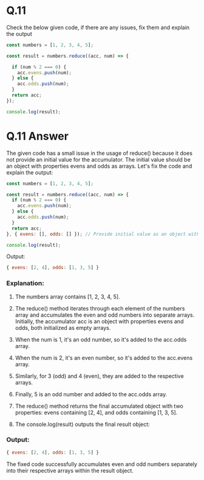 # Q.11

Check the below given code, if there are any issues, fix them and explain the output

```javascript
const numbers = [1, 2, 3, 4, 5];

const result = numbers.reduce((acc, num) => {

  if (num % 2 === 0) {
    acc.evens.push(num);
  } else {
    acc.odds.push(num);
  }
  return acc;
});

console.log(result);
```

# Q.11 Answer

The given code has a small issue in the usage of reduce() because it does not provide an initial value for the accumulator. The initial value should be an object with properties evens and odds as arrays. Let's fix the code and explain the output:

```javascript
const numbers = [1, 2, 3, 4, 5];

const result = numbers.reduce((acc, num) => {
  if (num % 2 === 0) {
    acc.evens.push(num);
  } else {
    acc.odds.push(num);
  }
  return acc;
}, { evens: [], odds: [] }); // Provide initial value as an object with evens and odds as empty arrays

console.log(result);
```

Output:

```javascript
{ evens: [2, 4], odds: [1, 3, 5] }
```

### Explanation:

1. The numbers array contains [1, 2, 3, 4, 5].

2. The reduce() method iterates through each element of the numbers array and accumulates the even and odd numbers into separate arrays. Initially, the accumulator acc is an object with properties evens and odds, both initialized as empty arrays.

3. When the num is 1, it's an odd number, so it's added to the acc.odds array.

4. When the num is 2, it's an even number, so it's added to the acc.evens array.

5. Similarly, for 3 (odd) and 4 (even), they are added to the respective arrays.

6. Finally, 5 is an odd number and added to the acc.odds array.

7. The reduce() method returns the final accumulated object with two properties: evens containing [2, 4], and odds containing [1, 3, 5].

8. The console.log(result) outputs the final result object:

### Output:

```javascript
{ evens: [2, 4], odds: [1, 3, 5] }
```

The fixed code successfully accumulates even and odd numbers separately into their respective arrays within the result object.